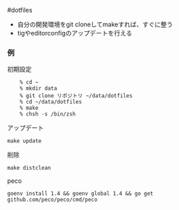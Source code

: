 #dotfiles

* 自分の開発環境をgit cloneしてmakeすれば、すぐに整う
* tigやeditorconfigのアップデートを行える

### 例

初期設定
```
    % cd ~
    % mkdir data
    % git clone リポジトリ ~/data/dotfiles
    % cd ~/data/dotfiles
    % make
    % chsh -s /bin/zsh
```

アップデート
```
make update
```

削除
```
make distclean
```

peco
```
goenv install 1.4 && goenv global 1.4 && go get github.com/peco/peco/cmd/peco
```
